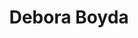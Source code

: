 ---
layout: layouts/profile.liquid
title: Debora Boyda
id: debora_boyda
prefix: 
first: Debora
middle: 
last: Boyda
suffix: 
currentTitle: Independent Board Director; Former CEO
currentOrg: Wells Enterprises & Trustmark Benefits
bio: Transformational President/CEO and Independent Board Director Delivering Value Creation for Companies in Complex Business Situations<br /><br />Deb Boyda is an experienced board director and former CEO with a track record of helping companies digitize their businesses through technology enabled customer experiences and e-commerce solutions. Deb advises organizations on digital maturity, digital strategy, customer experience planning and delivery of digital transformations that generate millions in new value for the business. She has a breadth of industry knowledge, advising senior executives across healthcare, financial services, retail, travel &amp; hospitality and consumer products on their digital transformations. A purpose driven executive, Deb has a passion for human capital management and is acknowledged for her ability to build 'whole brained' high performing teams.<br /><br />Deb is a board director for Wells Enterprises, a $2B privately owned manufacturing company specializing in branded and private label ice cream. As a pedigreed marketing executive, Deb brings her deep understanding of customer behavior and contemporary tools essential to creating high impact customer experiences in the digital economy, into the board room. She is the Chairwoman of the Compensation and Talent Management Committee, where she focuses on guiding Wells' executive performance standards and compensation plans as well as the introduction of ESG initiatives. She also serves on the Nominating &amp; Governance and Audit committees at Wells.<br /><br />Deb is also a board director at Trustmark Benefits, a national employee benefits company with $2.5B in assets and an A- (excellent) rating by A.M. Best. Deb serves on both the Audit and Compensation committees with Trustmark and brings both the voice of the customer as well as her digital acumen into board discussions as Trustmark solves complex employee benefit problems.<br /><br />In addition, Deb is a board director and Treasurer for The Chicago Network, an organization of Chicago's most influential women leaders dedicated to the empowerment of women in business. She is also a member of National Association of Corporate Directors, Private Directors Association and Women Corporate Directors.<br /><br />Deb brings 35 years of business leadership experience in professional services, with a reputation for setting strategic vision for companies in transformation and the sharp customer insight and operational expertise to make the vision real. Deb is a champion for equity in the corporate world and actively addresses these issues in her board and corporate work, improving opportunities for employees at every level within an organization.<br /><br />As the former CEO of Isobar/Dentsu International, Deb was responsible for the revenue, profit and strategic vision of the $200MM digital firm. There, Deb served on Dentsu's North American Executive Leadership team.<br /><br />As the CEO of Isobar, Deb executed a business turnaround, reversing a 5-year profit decline while acquiring and successfully integrating an independent $50MM e-commerce company to amplify the core offerings of Isobar US. Deb also established Isobar Public Sector, a stand-alone business dedicated to providing technology and CX solutions for the US Government in a security cleared environment. She architected the vision, strategy and M&amp;A approach for this new entity. She led Isobar's Government Security Council and the Isobar Public Sector Board of Directors.<br /><br />In 2014, Deb became President at Razorfish/Publicis. There she had full P&amp;L responsibility and led over 400 employees. At Razorfish, Deb led the turnaround of the business, driving $40MM in new revenue by acquiring customers seeking to digitize their businesses in order to compete in the new economy. Deb also successfully integrated Razorfish with a newly acquired technology firm, Sapient, into a single business and served on the North American ELT. Upon accepting the CEO role at Isobar, Razorfish had grown into a thriving $265MM digitally focused professional services business with a vastly expanded portfolio of clients.<br /><br />Previously, Deb was the Vice President/General Manager of a $350MM business unit at Beam Global Spirits &amp; Wine. Her focus was the growth of a 'new ventures' portfolio of acquired brands. With full P&amp;L responsibility, Deb led the repositioning, integration and expansion of numerous spirts brands into Beam while accelerating the innovation pipeline in the company. This resulted in Beam's entry into the wine category and the creation of new businesses targeting diverse consumers. During her tenure Deb brought contemporary marketing acumen int the organization, resulting in consistent double-digit profit growth.<br /><br />Deb holds a BA from Harvard University and an MSA from Northwestern University. She resides in Chicago.
linkedin: www.linkedin.com/in/debboyda3892228
tiktok: 
twitter: 
aboutme: 
insta: 
orgURL: 
snapchat: 
personalURL: 
smallHeadshotURL: assets/images/headshots/10.31.19%20DebCorporatePortrait1Color%20copy_converted_scaled.avif
originalHeadshotURL: assets/images/headshots/10.31.19%20DebCorporatePortrait1Color%20copy_converted_scaled.avif
tags-experience: 
 - B2B
 - B2C
 - Digital
 - Governance
 - HR / Human Resources
 - Mergers & Acquisitions
 - Marketing
 - P&L&#58; $500M-$1B
 - P&L&#58; $1B+
 - Private Companies
 - Transformational
 - B2B
 - B2C
 - Digital
 - Mergers & Acquisitions
 - Marketing
 - P&L&#58; $0-$500M
 - Public Companies
 - Transformational
tags-current-industries: 
 - Corporate Directorships
 - Finance and Insurance
 - Food Manufacturing
 - Goods-Producing Industries
 - Insurance Carriers and Related Activities
 - Manufacturing
 - Marketing/Sales
tags-current-position: 
tags-past-industries: 
 - Advertising
 - Beverage and Tobacco Product Manufacturing
 - Consulting
 - Food Manufacturing
 - Goods-Producing Industries
 - Government
 - Marketing/Sales
 - Media
 - Nonstore Retailers
 - Professional and Business Services
tags-past-position: 
 - CEO / Chief Executive Officer
 - President
tags-current-board-service: 
    - Corporate Private
    - Nonprofit
tags-past-board-service: 
    - Corporate Public
boards-current-corporate-private: 
 - Wells Enterprises, Compensation & Talent Mgmt Committee Chairwoman; Nom/Gov Committee Director; Audit Committee Director;
 - Trustmark Benefits, Audit Committee Director; Compensation Committee Director
boards-current-corporate-public: 
boards-current-nonprofit: 
 - The Chicago Network, Treasurer and Board Director
boards-current-privateequity: 
boards-current-spac: 
boards-current-vc: 
boards-past-corporate-private: 
boards-past-corporate-public: 
 - Isobar Public Sector/Dentsu Int'l, CEO & Board Director
boards-past-nonprofit: 
boards-past-privateequity: 
boards-past-spac: 
boards-past-vc: 
---